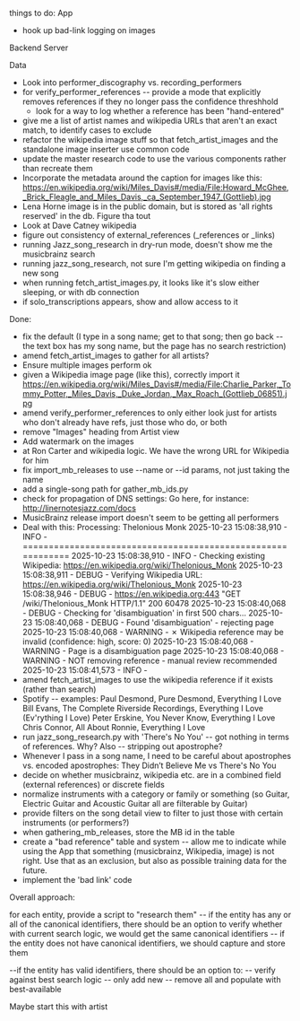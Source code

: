 things to do:
App
* hook up bad-link logging on images

Backend Server

Data
* Look into performer_discography vs. recording_performers
* for verify_performer_references -- provide a mode that explicitly removes references if they no longer pass the confidence threshhold
	* look for a way to log whether a reference has been "hand-entered"
* give me a list of artist names and wikipedia URLs that aren't an exact match, to identify cases to exclude
* refactor the wikipedia image stuff so that fetch_artist_images and the standalone image inserter use common code
* update the master research code to use the various components rather than recreate them
* Incorporate the metadata around the caption for images like this:
	https://en.wikipedia.org/wiki/Miles_Davis#/media/File:Howard_McGhee,_Brick_Fleagle_and_Miles_Davis,_ca_September_1947_(Gottlieb).jpg
* Lena Horne image is in the public domain, but is stored as 'all rights reserved' in the db. Figure tha tout
* Look at Dave Catney wikipedia	
* figure out consistency of external_references (_references or _links)
* running Jazz_song_research in dry-run mode, doesn't show me the musicbrainz search
* running jazz_song_research, not sure I'm getting wikipedia on finding a new song
* when running fetch_artist_images.py, it looks like it's slow either sleeping, or with db connection
* if solo_transcriptions appears, show and allow access to it
    
    
     

	
Done:
* fix the default (I type in a song name; get to that song; then go back -- the text box has my song name, but the page has no search restriction)
* amend fetch_artist_images to gather for all artists?
* Ensure multiple images perform ok
* given a Wikipedia image page (like this), correctly import it https://en.wikipedia.org/wiki/Miles_Davis#/media/File:Charlie_Parker,_Tommy_Potter,_Miles_Davis,_Duke_Jordan,_Max_Roach_(Gottlieb_06851).jpg
* amend verify_performer_references to only either look just for artists who don't already have refs, just those who do, or both
* remove "Images" heading from Artist view
* Add watermark on the images
* at Ron Carter and wikipedia logic. We have the wrong URL for Wikipedia for him	
* fix import_mb_releases to use --name or --id params, not just taking the name
* add a single-song path for gather_mb_ids.py
* check for propagation of DNS settings: Go here, for instance: http://linernotesjazz.com/docs
* MusicBrainz release import doesn't seem to be getting all performers
* Deal with this:
	Processing: Thelonious Monk
	2025-10-23 15:08:38,910 - INFO - ============================================================
	2025-10-23 15:08:38,910 - INFO -   Checking existing Wikipedia: https://en.wikipedia.org/wiki/Thelonious_Monk
	2025-10-23 15:08:38,911 - DEBUG - Verifying Wikipedia URL: https://en.wikipedia.org/wiki/Thelonious_Monk
	2025-10-23 15:08:38,946 - DEBUG - https://en.wikipedia.org:443 "GET /wiki/Thelonious_Monk HTTP/1.1" 200 60478
	2025-10-23 15:08:40,068 - DEBUG - Checking for 'disambiguation' in first 500 chars...
	2025-10-23 15:08:40,068 - DEBUG - Found 'disambiguation' - rejecting page
	2025-10-23 15:08:40,068 - WARNING -   ✗ Wikipedia reference may be invalid (confidence: high, score: 0)
	2025-10-23 15:08:40,068 - WARNING -     Page is a disambiguation page
	2025-10-23 15:08:40,068 - WARNING -     NOT removing reference - manual review recommended
	2025-10-23 15:08:41,573 - INFO - 
* amend fetch_artist_images to use the wikipedia reference if it exists (rather than search)
* Spotify -- examples: 
    Paul Desmond, Pure Desmond, Everything I Love
    Bill Evans, The Complete Riverside Recordings, Everything I Love (Ev'rything I Love)
    Peter Erskine, You Never Know, Everything I Love
    Chris Connor, All About Ronnie, Everything I Love
* run jazz_song_research.py with 'There's No You' -- got nothing in terms of references. Why? Also -- stripping out apostrophe?
* Whenever I pass in a song name, I need to be careful about apostrophes vs. encoded apostrophes: They Didn’t Believe Me vs There's No You
* decide on whether musicbrainz, wikipedia etc. are in a combined field (external references) or discrete fields
* normalize instruments with a category or family or something (so Guitar, Electric Guitar and Acoustic Guitar all are filterable by Guitar)
* provide filters on the song detail view to filter to just those with certain instruments (or performers?)
* when gathering_mb_releases, store the MB id in the table
* create a "bad reference" table and system -- allow me to indicate while using the App that something (musicbrainz, Wikipedia, image) is not right. 
	Use that as an exclusion, but also as possible training data for the future.
* implement the 'bad link' code






Overall approach:

for each entity, provide a script to "research them"
-- if the entity has any or all of the canonical identifiers, there should be an option to 
	verify whether with current search logic, we would get the same canonical identifiers
-- if the entity does not have canonical identifiers, we should capture and store them

--if the entity has valid identifiers, there should be an option to:
	-- verify against best search logic
	-- only add new
	-- remove all and populate with best-available
	
Maybe start this with artist
	